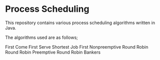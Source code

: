# Process Scheduling

This repository contains various process scheduling algorithms written in Java.

The algorithms used are as follows;

First Come First Serve
Shortest Job First
Nonpreemptive Round Robin
Round Robin
Preemptive Round Robin
Bankers
